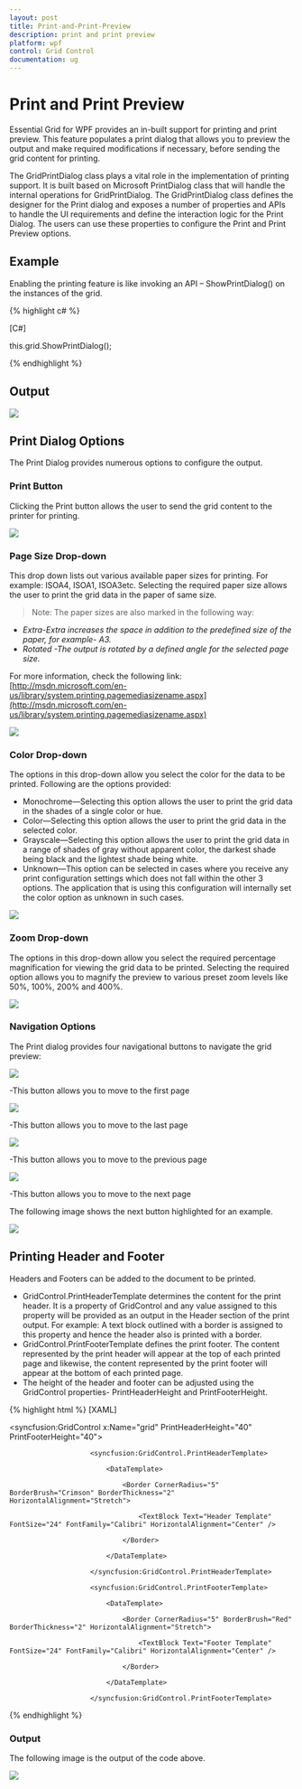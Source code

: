 ```yaml
---
layout: post
title: Print-and-Print-Preview
description: print and print preview
platform: wpf
control: Grid Control
documentation: ug
---
```


# Print and Print Preview

Essential Grid for WPF provides an in-built support for printing and print preview.  This feature populates a print dialog that allows you to preview the output and make required modifications if necessary, before sending the grid content for printing.

The GridPrintDialog class plays a vital role in the implementation of printing support. It is built based on Microsoft PrintDialog class that will handle the internal operations for GridPrintDialog. The GridPrintDialog class defines the designer for the Print dialog and exposes a number of properties and APIs to handle the UI requirements and define the interaction logic for the Print Dialog. The users can use these properties to configure the Print and Print Preview options.

## Example

Enabling the printing feature is like invoking an API – ShowPrintDialog() on the instances of the grid.

{% highlight c# %}

[C#]



this.grid.ShowPrintDialog();


{% endhighlight  %}

## Output

![](Print-and-Print-Preview_images/Print-and-Print-Preview_img1.jpeg)



## Print Dialog Options

The Print Dialog provides numerous options to configure the output.

### Print Button

Clicking the Print button allows the user to send the grid content to the printer for printing.



![](Print-and-Print-Preview_images/Print-and-Print-Preview_img2.jpeg)



### Page Size Drop-down

This drop down lists out various available paper sizes for printing. For example: ISOA4, ISOA1, ISOA3etc. Selecting the required paper size allows the user to print the grid data in the paper of same size.

> Note: The paper sizes are also marked in the following way:

* _Extra-Extra increases the space in addition to the predefined size of the paper, for example- A3._
* _Rotated -The output is rotated by a defined angle for the selected page size._



For more information, check the following link: [http://msdn.microsoft.com/en-us/library/system.printing.pagemediasizename.aspx](http://msdn.microsoft.com/en-us/library/system.printing.pagemediasizename.aspx)



![](Print-and-Print-Preview_images/Print-and-Print-Preview_img3.jpeg)



### Color Drop-down

The options in this drop-down allow you select the color for the data to be printed. Following are the options provided:

* Monochrome—Selecting this option allows the user to print the grid data in the shades of a single color or hue.
* Color—Selecting this option allows the user to print the grid data in the selected color.
* Grayscale—Selecting this option allows the user to print the grid data in a range of shades of gray without apparent color, the darkest shade being black and the lightest shade being white.
* Unknown—This option can be selected in cases where you receive any print configuration settings which does not fall within the other 3 options. The application that is using this configuration will internally set the color option as unknown in such cases.



![](Print-and-Print-Preview_images/Print-and-Print-Preview_img4.jpeg)



### Zoom Drop-down

The options in this drop-down allow you select the required percentage magnification for viewing the grid data to be printed. Selecting the required option allows you to magnify the preview to various preset zoom levels like 50%, 100%, 200% and 400%. 



![](Print-and-Print-Preview_images/Print-and-Print-Preview_img5.jpeg)



### Navigation Options

The Print dialog provides four navigational buttons to navigate the grid preview:

![](Print-and-Print-Preview_images/Print-and-Print-Preview_img6.jpeg)

-This button allows you to move to the first page 



![](Print-and-Print-Preview_images/Print-and-Print-Preview_img7.jpeg)

-This button allows you to move to the last page 



![](Print-and-Print-Preview_images/Print-and-Print-Preview_img8.jpeg)

-This button allows you to move to the previous page 



![](Print-and-Print-Preview_images/Print-and-Print-Preview_img9.jpeg)

-This button allows you to move to the next page 



The following image shows the next button highlighted for an example.



![](Print-and-Print-Preview_images/Print-and-Print-Preview_img10.jpeg)



## Printing Header and Footer

Headers and Footers can be added to the document to be printed. 

* GridControl.PrintHeaderTemplate determines the content for the print header. It is a property of GridControl and any value assigned to this property will be provided as an output in the Header section of the print output. For example: A text block outlined with a border is assigned to this property and hence the header also is printed with a border. 
* GridControl.PrintFooterTemplate defines the print footer. The content represented by the print header will appear at the top of each printed page and likewise, the content represented by the print footer will appear at the bottom of each printed page. 
* The height of the header and footer can be adjusted using the GridControl properties- PrintHeaderHeight and PrintFooterHeight.




{% highlight html %}
[XAML]



<syncfusion:GridControl x:Name="grid" PrintHeaderHeight="40" PrintFooterHeight="40">

                        <syncfusion:GridControl.PrintHeaderTemplate>

                            <DataTemplate>

                                <Border CornerRadius="5" BorderBrush="Crimson" BorderThickness="2" HorizontalAlignment="Stretch">

                                    <TextBlock Text="Header Template" FontSize="24" FontFamily="Calibri" HorizontalAlignment="Center" />

                                </Border>

                            </DataTemplate>

                        </syncfusion:GridControl.PrintHeaderTemplate>

                        <syncfusion:GridControl.PrintFooterTemplate>

                            <DataTemplate>

                                <Border CornerRadius="5" BorderBrush="Red" BorderThickness="2" HorizontalAlignment="Stretch">

                                    <TextBlock Text="Footer Template" FontSize="24" FontFamily="Calibri" HorizontalAlignment="Center" />

                                </Border>

                            </DataTemplate>

                        </syncfusion:GridControl.PrintFooterTemplate>

{% endhighlight  %}

### Output

The following image is the output of the code above. 

![](Print-and-Print-Preview_images/Print-and-Print-Preview_img11.jpeg)



